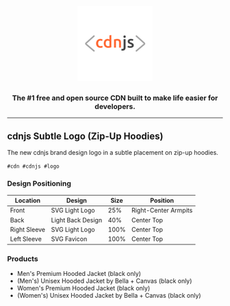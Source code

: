 <h1 align="center">
    <a href="https://cdnjs.com"><img src="https://raw.githubusercontent.com/cdnjs/brand/master/logo/standard/dark-512.png" width="175px" alt="< cdnjs >"></a>
</h1>
 
<h3 align="center">The #1 free and open source CDN built to make life easier for developers.</h3>

---

## cdnjs Subtle Logo (Zip-Up Hoodies)

The new cdnjs brand design logo in a subtle placement on zip-up hoodies.

`#cdn #cdnjs #logo`

### Design Positioning

| Location | Design | Size | Position |
|----------|--------|------|----------|
| Front | SVG Light Logo | 25% | Right-Center Armpits |
| Back | Light Back Design | 40% | Center Top |
| Right Sleeve | SVG Light Logo | 100% | Center Top |
| Left Sleeve | SVG Favicon | 100% | Center Top |

### Products

 - Men's Premium Hooded Jacket (black only)
 - (Men's) Unisex Hooded Jacket by Bella + Canvas (black only)
 - Women's Premium Hooded Jacket (black only)
 - (Women's) Unisex Hooded Jacket by Bella + Canvas (black only)
